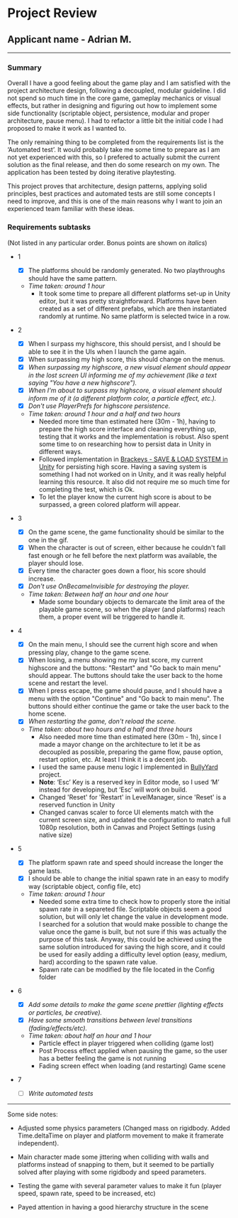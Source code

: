 # Project Review

## Applicant name - Adrian M.
---
### Summary
Overall I have a good feeling about the game play and I am satisfied with the project architecture design, following a decoupled, modular guideline. I did not spend so much time in the core game, gameplay mechanics or visual effects, but rather in designing and figuring out how to implement some side functionality (scriptable object, persistence, modular and proper architecture, pause menu). I had to refactor a little bit the initial code I had proposed to make it work as I wanted to.

The only remaining thing to be completed from the requirements list is the ‘Automated test’. It would probably take me some time to prepare as I am not yet experienced with this, so I prefered to actually submit the current solution as the final release, and then do some research on my own. The application has been tested by doing iterative playtesting.

This project proves that architecture, design patterns, applying solid principles, best practices and automated tests are still some concepts I need to improve, and this is one of the main reasons why I want to join an experienced team familiar with these ideas.

### Requirements subtasks 

(Not listed in any particular order. Bonus points are shown on _italics_)

- 1 
   - [x] The platforms should be randomly generated. No two playthroughs should have the same pattern.
   - _Time taken: around 1 hour_   
      - It took some time to prepare all different platforms set-up in Unity editor, but it was pretty straightforward. Platforms have been created as a set of different prefabs, which are then instantiated randomly at runtime. No same platform is selected twice in a row.

- 2
   - [x] When I surpass my highscore, this should persist, and I should be able to see it in the UIs when I launch the game again. 
   - [x] When surpassing my high score, this should change on the menus. 
   - [x] _When surpassing my highscore, a new visual element should appear in the lost screen UI informing me of my achievement (like a text saying "You have a new highscore")._ 
   - [x] _When I'm about to surpass my highscore, a visual element should inform me of it (a different platform color, a particle effect, etc.)._ 
   - [x] _Don't use PlayerPrefs for highscore persistence._ 
   - _Time taken: around 1 hour and a half and two hours_  
      - Needed more time than estimated here (30m - 1h), having to prepare the high score interface and cleaning everything up, testing that it works and the implementation is robust. Also spent some time to on researching how to persist data in Unity in different ways. 
      - Followed implementation in [Brackeys - SAVE & LOAD SYSTEM in Unity](https://www.youtube.com/watch?v=XOjd_qU2Ido/) for persisting high score. Having a saving system is something I had not worked on in Unity, and it was really helpful learning this resource. It also did not require me so much time for completing the test, which is Ok.
      - To let the player know the current high score is about to be surpassed, a green colored platform will appear.
           
- 3
   - [x] On the game scene, the game functionality should be similar to the one in the gif. 
   - [x] When the character is out of screen, either because he couldn't fall fast enough or he fell before the next platform was available, the player should lose. 
   - [x] Every time the character goes down a floor, his score should increase. 
   - [x] _Don't use OnBecameInvisible for destroying the player._ 
   - _Time taken: Between half an hour and one hour_  
       - Made some boundary objects to demarcate the limit area of the playable game scene, so when the player (and platforms) reach them, a proper event will be triggered to handle it.
       
- 4
   - [x] On the main menu, I should see the current high score and when pressing play, change to the game scene. 
   - [x] When losing, a menu showing me my last score, my current highscore and the buttons: "Restart" and "Go back to main menu" should appear. The buttons should take the user back to the home scene and restart the level. 
   - [x] When I press escape, the game should pause, and I should have a menu with the option "Continue" and "Go back to main menu". The buttons should either continue the game or take the user back to the home scene. 
   - [x] _When restarting the game, don't reload the scene._ 
   - _Time taken: about two hours and a half and three hours_  
      -  Also needed more time than estimated here (30m - 1h), since I made a mayor change on the architecture to let it be as decoupled as possible, preparing the game flow, pause option, restart option, etc. At least I think it is a decent job.
      - I used the same pause menu logic I implemented in [BullyYard](https://github.com/mostachostudios/TJ_game/) project.
      - **Note**: ‘Esc’ Key is a reserved key in Editor mode, so I used ‘M’ instead for developing,  but ‘Esc’ will work on build.
      - Changed 'Reset' for 'Restart' in LevelManager, since 'Reset' is a reserved function in Unity
      - Changed canvas scaler to force UI elements match with the current screen size, and updated the configuration to match a full 1080p resolution, both in Canvas and Project Settings (using native size)

- 5
   - [x] The platform spawn rate and speed should increase the longer the game lasts. 
   - [x] I should be able to change the initial spawn rate in an easy to modify way (scriptable object, config file, etc) 
   - _Time taken: around 1 hour_  
      - Needed some extra time to check how to properly store the initial spawn rate in a separeted file. Scriptable objects seem a good solution, but will only let change the value in development mode. I searched for a solution that would make possible to change the value once the game is built, but not sure if this was actually the purpose of this task. Anyway, this could be achieved using the same solution introduced for saving the high score, and it could be used for easily adding a difficulty level option (easy, medium, hard) according to the spawn rate value.
      - Spawn rate can be modified by the file located in the Config folder


- 6
   - [x] _Add some details to make the game scene prettier (lighting effects or particles, be creative)._ 
   - [x] _Have some smooth transitions between level transitions (fading/effects/etc)._ 
   -  _Time taken: about half an hour and 1 hour_
       - Particle effect in player triggered when colliding (game lost)
       - Post Process effect applied when pausing the game, so the user has a better feeling the game is not running
       - Fading screen effect when loading (and restarting) Game scene  

- 7
   - [ ] _Write automated tests_ 

---
Some side notes: 
- Adjusted some physics parameters (Changed mass on rigidbody. Added Time.deltaTime on player and platform movement to make it framerate independent).

- Main character made some jittering when colliding with walls and platforms instead of snapping to them, but it seemed to be partially solved after playing with some rigidbody and speed parameters. 

- Testing the game with several parameter values to make it fun (player speed, spawn rate, speed to be increased, etc)

- Payed attention in having a good hierarchy structure in the scene

